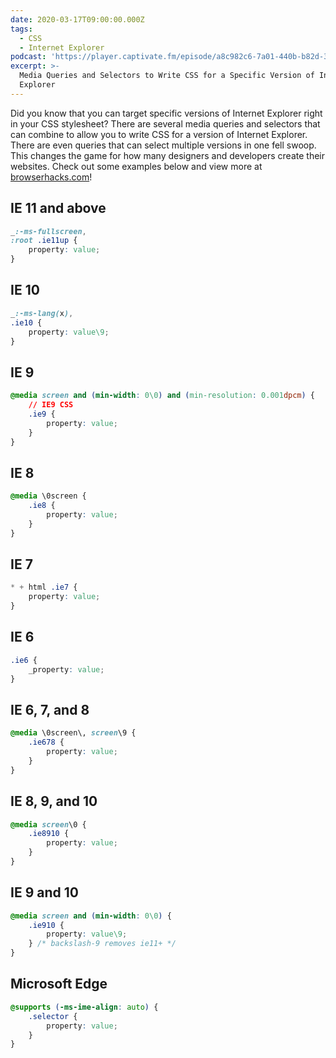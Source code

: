 ```yaml
---
date: 2020-03-17T09:00:00.000Z
tags:
  - CSS
  - Internet Explorer
podcast: 'https://player.captivate.fm/episode/a8c982c6-7a01-440b-b82d-39c99f18558b'
excerpt: >-
  Media Queries and Selectors to Write CSS for a Specific Version of Internet
  Explorer
---
```


Did you know that you can target specific versions of Internet Explorer right in your CSS stylesheet? There are several media queries and selectors that can combine to allow you to write CSS for a version of Internet Explorer. There are even queries that can select multiple versions in one fell swoop. This changes the game for how many designers and developers create their websites. Check out some examples below and view more at [browserhacks.com](http://browserhacks.com/)!

## IE 11 and above

``` css
_:-ms-fullscreen,
:root .ie11up {
	property: value;
}
```

## IE 10

``` css
_:-ms-lang(x),
.ie10 {
	property: value\9;
}
```

## IE 9

``` css
@media screen and (min-width: 0\0) and (min-resolution: 0.001dpcm) {
	// IE9 CSS
	.ie9 {
		property: value;
	}
}
```

## IE 8

``` css
@media \0screen {
	.ie8 {
		property: value;
	}
}
```

## IE 7

``` css
* + html .ie7 {
	property: value;
}
```

## IE 6

``` css
.ie6 {
	_property: value;
}
```

## IE 6, 7, and 8

``` css
@media \0screen\, screen\9 {
	.ie678 {
		property: value;
	}
}
```

## IE 8, 9, and 10

``` css
@media screen\0 {
	.ie8910 {
		property: value;
	}
}
```

## IE 9 and 10

``` css
@media screen and (min-width: 0\0) {
	.ie910 {
		property: value\9;
	} /* backslash-9 removes ie11+ */
}
```

## Microsoft Edge

``` css
@supports (-ms-ime-align: auto) {
	.selector {
		property: value;
	}
}
```
